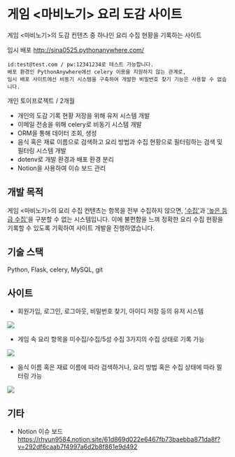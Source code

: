 # 게임 <마비노기> 요리 도감 사이트
게임 <마비노기>의 도감 컨텐츠 중 하나인 요리 수집 현황을 기록하는 사이트

임시 배포 http://sina0525.pythonanywhere.com/

    id:test@test.com / pw:12341234로 테스트 가능합니다.
    배포 환경인 PythonAnywhere에선 celery 이용을 지원하지 않는 관계로,
    임시 배포 사이트에선 비동기 시스템을 구축하여 개발한 비밀번호 찾기 기능은 사용할 수 없습니다.
개인 토이프로젝트 / 2개월

- 개인의 도감 기록 현황 저장을 위해 유저 시스템 개발
- 이메일 전송을 위해 celery로 비동기 시스템 개발
- ORM을 통해 데이터 조회, 생성
- 음식 혹은 재료 이름으로 검색하고 요리 방법과 수집 현황으로 필터링하는 검색 및 필터링 시스템 개발
- dotenv로 개발 환경과 배포 환경 분리
- Notion을 사용하여 이슈 보드 관리
## 개발 목적
게임 <마비노기>의 요리 수집 컨텐츠는 항목을 전부 수집하지 않으면, <ins>'수집'</ins>과 <ins>'높은 등급 수집'</ins>을 구분할 수 없는 시스템입니다.
이에 불편함을 느껴 정확한 요리 수집 현황을 기록할 수 있도록 기획하여 사이트 개발을 진행하였습니다.

## 기술 스택
Python, Flask, celery, MySQL, git

## 사이트
* 회원가입, 로그인, 로그아웃, 비밀번호 찾기, 아이디 저장 등의 유저 시스템
<img src="https://s3.us-west-2.amazonaws.com/secure.notion-static.com/51731c69-bb4b-4460-b7d2-2c2888935ce9/Untitled.png?X-Amz-Algorithm=AWS4-HMAC-SHA256&X-Amz-Content-Sha256=UNSIGNED-PAYLOAD&X-Amz-Credential=AKIAT73L2G45EIPT3X45%2F20221017%2Fus-west-2%2Fs3%2Faws4_request&X-Amz-Date=20221017T122945Z&X-Amz-Expires=86400&X-Amz-Signature=4f499a98a5cf0919abe25ae99e5047119e95f72002a37694cf648bc5870a5018&X-Amz-SignedHeaders=host&response-content-disposition=filename%20%3D%22Untitled.png%22&x-id=GetObject">

* 게임 속 요리 항목을 미수집/수집/5성 수집 3가지의 수집 상태로 기록 가능
<img src="https://s3.us-west-2.amazonaws.com/secure.notion-static.com/524ac15e-6a28-40b5-a489-f85c3c9eed75/Untitled.png?X-Amz-Algorithm=AWS4-HMAC-SHA256&X-Amz-Content-Sha256=UNSIGNED-PAYLOAD&X-Amz-Credential=AKIAT73L2G45EIPT3X45%2F20221017%2Fus-west-2%2Fs3%2Faws4_request&X-Amz-Date=20221017T122331Z&X-Amz-Expires=86400&X-Amz-Signature=85ec1399b04f5e9290c8d34820f4a41c5f2963225a70155158939bc598bd3564&X-Amz-SignedHeaders=host&response-content-disposition=filename%20%3D%22Untitled.png%22&x-id=GetObject">

* 음식 이름 혹은 재료 이름에 따라 검색하거나, 요리 방법 혹은 수집 상태에 따라 필터링 가능
<img src="https://s3.us-west-2.amazonaws.com/secure.notion-static.com/003440ca-2efe-4930-8f99-da588a33ce97/Untitled.png?X-Amz-Algorithm=AWS4-HMAC-SHA256&X-Amz-Content-Sha256=UNSIGNED-PAYLOAD&X-Amz-Credential=AKIAT73L2G45EIPT3X45%2F20221017%2Fus-west-2%2Fs3%2Faws4_request&X-Amz-Date=20221017T122800Z&X-Amz-Expires=86400&X-Amz-Signature=df9eab5c7fce2b47ff17dbbae5653c53270241a71dd5d79bbb584205615b74a9&X-Amz-SignedHeaders=host&response-content-disposition=filename%20%3D%22Untitled.png%22&x-id=GetObject">

## 기타
* Notion 이슈 보드
https://rhyun9584.notion.site/61d869d022e6467fb73baebba871da8f?v=292df6caab7f4997a6d2b8f861e9d492
